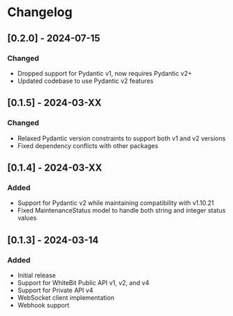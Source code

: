 # Changelog

## [0.2.0] - 2024-07-15

### Changed
- Dropped support for Pydantic v1, now requires Pydantic v2+
- Updated codebase to use Pydantic v2 features

## [0.1.5] - 2024-03-XX

### Changed
- Relaxed Pydantic version constraints to support both v1 and v2 versions
- Fixed dependency conflicts with other packages

## [0.1.4] - 2024-03-XX

### Added
- Support for Pydantic v2 while maintaining compatibility with v1.10.21
- Fixed MaintenanceStatus model to handle both string and integer status values

## [0.1.3] - 2024-03-14

### Added
- Initial release
- Support for WhiteBit Public API v1, v2, and v4
- Support for Private API v4
- WebSocket client implementation
- Webhook support

